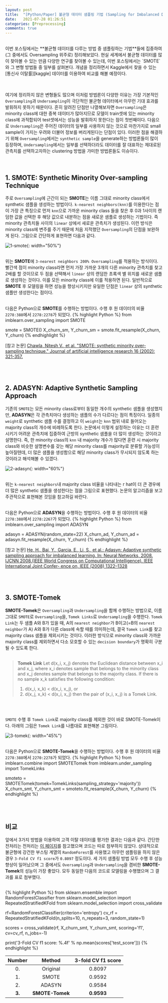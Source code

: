 ```yaml
---
layout: post
title:  "[Python/Paper] 불균형 데이터 샘플링 기법 (Sampling for Imbalanced Data) / SMOTE, ADASYN, SMOTE-Tomek"
date:   2021-07-28 01:26:51
categories: [Preprocessing]
comments: true
---
```

<br>
이번 포스팅에서는 **불균형 데이터를 다루는 방법 중 샘플링하는 기법**들에 집중하여 (그 중에서도 Oversampling 위주로) 정리해보았다. 현실 세계에서 불균형 데이터를 많이 찾아볼 수 있는 만큼 다양한 연구를 찾아볼 수 있는데, 이번 포스팅에서는 `SMOTE`와 그 변형 방법들 중 일부를 살펴본다. 개념을 정리하면서 Kaggle에서 찾을 수 있는 [통신사 이탈률][kaggle] 데이터를 이용하여 비교를 해볼 예정이다.
<br><br><br>

여기에 정리하지 않은 변형들도 많으며 이처럼 방법론이 다양한 이유는 가장 기본적인 `Oversampling`과 `Undersampling`이 극단적인 불균형 데이터에서 아무런 기대 효과를 발휘하지 못하기 때문이다. 흔히 알려진 단점만 나열해보자면 `Oversampling`은 minority class에 대한 중복 데이터가 많아지므로 모델이 train셋에 있는 minority class에 과적합되어 test셋에서는 성능을 발휘하지 못한다는 점이 첫번째이다. 다음으로 `Undersampling`은 주어진 데이터의 일부를 사용하지 않는 것으로 마찬가지로 small sample이 가지는 우려와 더불어 정보를 버리게된다는 단점이 있다. 이러한 점을 해결하기 위해 `Oversampling`에서는 `synthetic sample`을 generate하는 방법론들이 많이 등장하며, `Undersampling`에서는 일부를 선택하더라도 데이터를 잘 대표하는 제대로된 관측치를 선택하고자하는 clustering 방법을 가미한 방법론들도 이슈이다.
<br><br><br>

## 1. SMOTE: Synthetic Minority Over-sampling Technique
주로 `Oversampling`에 근간이 되는 **SMOTE**는 이름 그대로 minority class에서 synthetic 샘플을 생성하는 방법이다. `k-nearest neighbors(knn)`를 이용한다는 점이 가장 큰 특징으로 먼저 `knn`으로 가까운 minority class 들을 찾은 후 0과 1사이의 랜덤한 값을 선택한 후 해당 값으로 내분하는 점을 새로운 샘플로 생성하는 기법이다. 즉 minority 관측치들 사이의 `linear` 상에서 새로운 관측치가 생성된다. 이런 방식은 minority class에 변주를 주기 때문에 처음 지적했던 `Oversampling`의 단점을 보완하게 된다. 그림으로 간단하게 표현하면 다음과 같다.

![1-smote](/!contents_plot/smote.jpeg){: width="50%"}
<br><br>

위는 **SMOTE**에 `3-nearest neighbors 200% Oversampling`를 적용하는 방식이다. 빨간색 점이 minority class라면 먼저 가장 가까운 3개의 다른 minority 관측치를 찾고 2배를 할 것이므로 두 점을 선택해서 `linear` 상의 랜덤한 초록색 별 위치를 새로운 샘플로 생성하는 것이다. 이를 모든 minority class에 이를 적용하면 된다. 일반적으로 **SMOTE** 후 모델링을 하면 성능을 향상시키지만 유일한 단점은 `linear` 상의 synthetic 샘플만 생성한다는 점이다.
<br><br>

다음은 Python으로 **SMOTE**를 수행하는 방법이다. 수행 후 원 데이터의 비율 `2278:388`에서 `2278:2278`가 되었다.
{% highlight Python %}
from imblearn.over_sampling import SMOTE

smote = SMOTE()
X_churn_sm, Y_churn_sm = smote.fit_resample(X_churn, Y_churn)
{% endhighlight %}

[참고 논문] [Chawla, Nitesh V., et al. "SMOTE: synthetic minority over-sampling technique." Journal of artificial intelligence research 16 (2002): 321-357.][paper-1]
<br><br><br><br>

## 2. ADASYN: Adaptive Synthetic Sampling Approach
기존의 `SMOTE`는 모든 minority class로부터 동일한 개수의 synthetic 샘플을 생성했지만, **ADASYN**은 각 관측치마다 생성하는 샘플의 수가 다르다는 점이 특징이다. 일종의 `weight`로 synthetic 샘플 수를 결정하고 이 `weight`는 `knn` 범위 내로 들어오는 majority class의 개수에 비례하도록 한다. 논문에서 이렇게 설정하는 이유는 더 훈련시키기 어려운 관측치에 집중하여 근방의 synthetic 샘플을 더 많이 생성하는 것이라고 설명한다. 즉, 한 minority class의 `knn` 내 majority 개수가 많다면 훈련 시 majority class와 비슷한 설명변수를 갖는 해당 minority class를 majority로 분류할 가능성이 높아질텐데, 더 많은 샘플을 생성함으로 해당 minority class가 무시되지 않도록 하는 것이라고 해석해볼 수 있겠다.

![2-adasyn](/!contents_plot/adasyn.jpeg){: width="60%"}
<br><br>

위는 `k-nearest neighbors`내 majority class 비율을 나타내는 ᴦ hat이 더 큰 경우에 더 많은 synthetic 샘플을 생성한다는 점을 그림으로 표현했다. 논문의 알고리즘을 보고 주관적으로 표현해본 것임을 참고하길 바란다.
<br><br>

다음은 Python으로 **ADASYN**을 수행하는 방법이다. 수행 후 원 데이터의 비율 `2278:388`에서 `2278:2267`가 되었다.
{% highlight Python %}
from imblearn.over_sampling import ADASYN

adasyn = ADASYN(random_state=22)
X_churn_ad, Y_churn_ad = adasyn.fit_resample(X_churn, Y_churn)
{% endhighlight %}

[참고 논문] [He, H., Bai, Y., Garcia, E., Li, S., et al.: Adasyn: Adaptive synthetic sampling
approach for imbalanced learning. In: Neural Networks, 2008. IJCNN 2008.(IEEE World Congress on Computational Intelligence). IEEE International Joint Confer- ence on, IEEE (2008) 1322–1328][paper-2]
<br><br><br><br>

## 3. SMOTE-Tomek
**SMOTE-Tomek**은 `Oversampling`과 `Undersampling`을 함께 수행하는 방법으로, 이름 그대로 `SMOTE`로 `Oversampling`을, `Tomek Links`로 `Undersampling`을 수행한다. `Tomek Link`는 두 샘플 A와 B가 있을 때, A의 `nearest neighbor`가 B이고(=B의 `nearest neighbor`가 A) A와 B가 다른 class에 속할 때를 의미하는데, 결국 `Tomek Link`를 찾고 majority class 샘플을 제외시키는 것이다. 이러한 방식으로 minority class와 가까운 majority class를 제외하면서 다소 모호할 수 있는 `decision boundary`가 명확히 구분될 수 있도록 한다.
<br><br>

> **Tomek Link**
> Let d(x_i, x_j) denotes the Euclidean distance between x_i and x_j, where x_i denotes sample that belongs to the minority class and x_j denotes sample that belongs to the majority class. If there is no sample x_k satisfies the following condition:
> 1. d(x_i, x_k) < d(x_i, x_j), or
> 2. d(x_j, x_k) < d(x_i, x_j)
> then the pair of (x_i, x_j) is a Tomek Link.

<br><br>

`SMOTE` 수행 후 `Tomek Link`로 majority class를 제외한 것이 바로 SMOTE-Tomek이다. 아래의 그림은 `Tomek Link`를 나름대로 표현해본 그림이다.

![3-tomek](/!contents_plot/tomek.jpeg){: width="45%"}
<br><br>

다음은 Python으로 **SMOTE-Tomek**을 수행하는 방법이다. 수행 후 원 데이터의 비율 `2278:388`에서 `2270:2278`가 되었다.
{% highlight Python %}
from imblearn.combine import SMOTETomek
from imblearn.under_sampling import TomekLinks

smoteto = SMOTETomek(tomek=TomekLinks(sampling_strategy='majority'))
X_churn_smt, Y_churn_smt = smoteto.fit_resample(X_churn, Y_churn)
{% endhighlight %}
<br><br><br><br>

## 비교
앞에서 3가지 방법을 이용하여 고객 이탈 데이터를 평가한 결과는 다음과 같다. 간단한 전처리는 전처리는 [이 페이지][pre]를 참고했으며 코드는 따로 첨부하지 않았다. 상대적으로 불균형에 강건한 부스팅 계열의 `RandomForest`를 사용했고 아무런 샘플링을 하지 않은 경우 `3-Fold CV f1 score`가 `0.8097` 정도이다. 세 가지 샘플링 방법 모두 수행 후 성능 향상이 일어났으며 그 중에서도 `Oversampling`과 `Undersampling`을 겸비한 **SMOTE-Tomek**의 성능이 가장 좋았다. 모두 동일한 다음의 코드로 모델링을 수행했으며 그 결과를 표로 첨부했다.
<br><br>

{% highlight Python %}
from sklearn.ensemble import RandomForestClassifier
from sklearn.model_selection import RepeatedStratifiedKFold
from sklearn.model_selection import cross_validate

rf=RandomForestClassifier(criterion='entropy')
cv_rf = RepeatedStratifiedKFold(n_splits=10, n_repeats=3, random_state=1)

scores = cross_validate(rf, X_churn_smt, Y_churn_smt, scoring='f1', cv=cv_rf, n_jobs=-1)

print('3-Fold CV f1 score: %.4f' % np.mean(scores['test_score']))
{% endhighlight %}

|Number|Method|3-fold CV f1 score|
|:----:|:-------:|:---:|
|0.|Original|0.8097|
|1.|SMOTE|0.9592|
|2.|ADASYN|0.9584|
|**3.**|**SMOTE-Tomek**|**0.9593**|


[kaggle]: https://www.kaggle.com/mnassrib/telecom-churn-datasets?select=churn-bigml-80.csv
[paper-1]: https://www.jair.org/index.php/jair/article/view/10302
[paper-2]: https://ieeexplore.ieee.org/abstract/document/4633969
[pre]: https://towardsdatascience.com/imbalanced-classification-in-python-smote-tomek-links-method-6e48dfe69bbc
